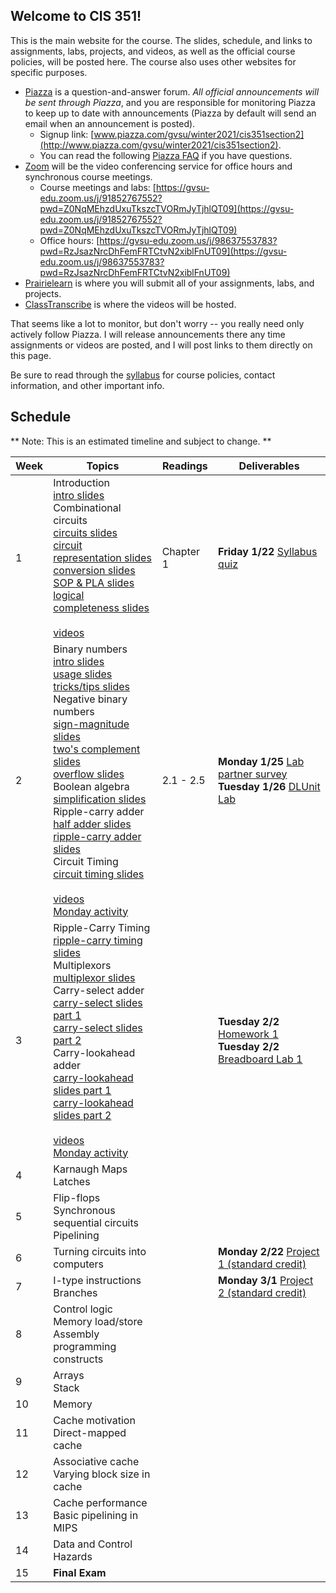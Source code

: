 ## Welcome to CIS 351!

This is the main website for the course.
The slides, schedule, and links to assignments, labs, projects, and videos,
as well as the official course policies,
will be posted here.
The course also uses other websites for specific purposes.
* [Piazza](http://www.piazza.com/gvsu/winter2021/cis351section2/home) is a question-and-answer forum.
*All official announcements will be sent through Piazza*,
and you are responsible for monitoring Piazza to keep up to date with
announcements
(Piazza by default will send an email when an announcement is posted).
    * Signup link:
      [www.piazza.com/gvsu/winter2021/cis351section2](http://www.piazza.com/gvsu/winter2021/cis351section2).
    * You can read the following [Piazza FAQ](misc/piazza-faq.md) if you have
      questions.
* [Zoom](https://zoom.us) will be the video conferencing service for office
  hours and synchronous course meetings.
    * Course meetings and labs:
      [https://gvsu-edu.zoom.us/j/91852767552?pwd=Z0NqMEhzdUxuTkszcTVORmJyTjhlQT09](https://gvsu-edu.zoom.us/j/91852767552?pwd=Z0NqMEhzdUxuTkszcTVORmJyTjhlQT09)
    * Office hours:
      [https://gvsu-edu.zoom.us/j/98637553783?pwd=RzJsazNrcDhFemFRTCtvN2xiblFnUT09](https://gvsu-edu.zoom.us/j/98637553783?pwd=RzJsazNrcDhFemFRTCtvN2xiblFnUT09)
* [Prairielearn](https://www.prairielearn.org/pl/course_instance/128492) is where you will
submit all of your assignments, labs, and projects.
* [ClassTranscribe](https://classtranscribe.illinois.edu/) is where the videos
will be hosted.

That seems like a lot to monitor,
but don't worry -- you really need only actively follow Piazza.
I will release announcements there any time assignments or videos are posted,
and I will post links to them directly on this page.

Be sure to read through the [syllabus](syllabus.md) for course policies,
contact information, and other important info.

## Schedule

** Note: This is an estimated timeline and subject to change. **

| Week | Topics | Readings | Deliverables |
| ---- | ------ | -------- | ------------ |
|  1   | Introduction<br>[intro slides](slides/intro.pdf)<br>Combinational circuits<br>[circuits slides](slides/boolean-circuits.pdf)<br>[circuit representation slides](slides/boolean-representations.pdf)<br>[conversion slides](slides/boolean-conversions.pdf)<br>[SOP & PLA slides](slides/boolean-sop.pdf)<br>[logical completeness slides](slides/boolean-logical-completeness.pdf)<br><br>[videos](https://classtranscribe.illinois.edu/offering/25d3a943-1da6-4e69-b804-6f088a538887#plid=18f7e06a-1a87-430c-ba9e-393c1242f95e) | Chapter 1 | **Friday 1/22** [Syllabus quiz](https://www.prairielearn.org/pl/course_instance/128492/assessment/2309007) |
|  2   | Binary numbers<br>[intro slides](slides/binary-intro.pdf)<br>[usage slides](slides/binary-use.pdf)<br>[tricks/tips slides](slides/binary-hex.pdf)<br>Negative binary numbers<br>[sign-magnitude slides](slides/binary-sign-magnitude.pdf)<br>[two's complement slides](slides/binary-twos-complement.pdf)<br>[overflow slides](slides/binary-overflow.pdf)<br>Boolean algebra<br>[simplification slides](slides/boolean-simplify.pdf)<br>Ripple-carry adder<br>[half adder slides](slides/half-adder.pdf)<br>[ripple-carry adder slides](slides/ripple-carry-adder.pdf)<br>Circuit Timing<br>[circuit timing slides](slides/circuit-timing.pdf)<br><br>[videos](https://classtranscribe.illinois.edu/offering/25d3a943-1da6-4e69-b804-6f088a538887#plid=a4e3f4e5-9f2d-4686-b3b1-4b5e23550955)<br>[Monday activity](activities/week-01-intro.md) | 2.1 - 2.5 | **Monday 1/25** [Lab partner survey](https://forms.gle/WTAUJEqDJLfBxr6AA)<br>**Tuesday 1/26** [DLUnit Lab](https://www.prairielearn.org/pl/course_instance/128492/assessment/2309105) |
|  3   | Ripple-Carry Timing<br>[ripple-carry timing slides](slides/ripple-carry-timing.pdf)<br>Multiplexors<br>[multiplexor slides](slides/muxes.pdf)<br>Carry-select adder<br>[carry-select slides part 1](slides/carry-select-part1.pdf)<br>[carry-select slides part 2](slides/carry-select-part2.pdf)<br>Carry-lookahead adder<br>[carry-lookahead slides part 1](slides/carry-lookahead-part1.pdf)<br>[carry-lookahead slides part 2](slides/carry-lookahead-part2.pdf)<br><br>[videos](https://classtranscribe.illinois.edu/offering/25d3a943-1da6-4e69-b804-6f088a538887#plid=4faf36cd-3b69-4534-9e4a-3dc5fc070e18)<br>[Monday activity](activities/week-02-binary-adder.md) | | **Tuesday 2/2** [Homework 1](https://www.prairielearn.org/pl/course_instance/128492/assessment/2309285)<br>**Tuesday 2/2** [Breadboard Lab 1](https://www.prairielearn.org/pl/course_instance/128492/assessment/2309376) |
|  4   | Karnaugh Maps<br>Latches | | |
|  5   | Flip-flops<br>Synchronous sequential circuits<br>Pipelining | | |
|  6   | Turning circuits into computers | | **Monday 2/22** [Project 1 (standard credit)](https://www.prairielearn.org/pl/course_instance/128492/assessment/2309626) |
|  7   | I-type instructions<br>Branches | | **Monday 3/1** [Project 2 (standard credit)](https://www.prairielearn.org/pl/course_instance/128492/assessment/2309627)|
|  8   | Control logic<br>Memory load/store<br>Assembly programming constructs | | |
|  9   | Arrays<br>Stack | | |
|  10  | Memory | | |
|  11  | Cache motivation<br>Direct-mapped cache | | |
|  12  | Associative cache<br>Varying block size in cache | | |
|  13  | Cache performance<br>Basic pipelining in MIPS | | |
|  14  | Data and Control Hazards | | |
|  15  | **Final Exam** | | |
